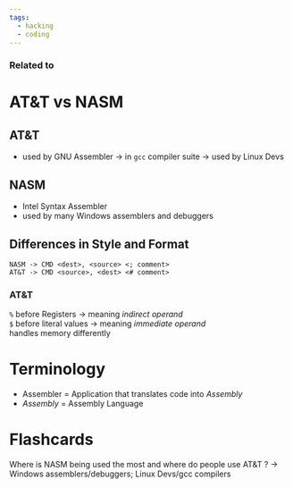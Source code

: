 ```yaml
---
tags:
  - hacking
  - coding
---
```

### Related to


# AT&T vs NASM
## AT&T
- used by GNU Assembler -> in `gcc` compiler suite
-> used by Linux Devs

## NASM
- Intel Syntax Assembler
- used by many Windows assemblers and debuggers

## Differences in Style and Format
```assembly
NASM -> CMD <dest>, <source> <; comment>
AT&T -> CMD <source>, <dest> <# comment>
```
### AT&T
`%` before Registers -> meaning *indirect operand*\
`$` before literal values -> meaning *immediate operand*\
handles memory differently



# Terminology
- Assembler = Application that translates code into *Assembly*
- *Assembly* = Assembly Language



# Flashcards
Where is NASM being used the most and where do people use AT&T ? -> Windows assemblers/debuggers; Linux Devs/gcc compilers